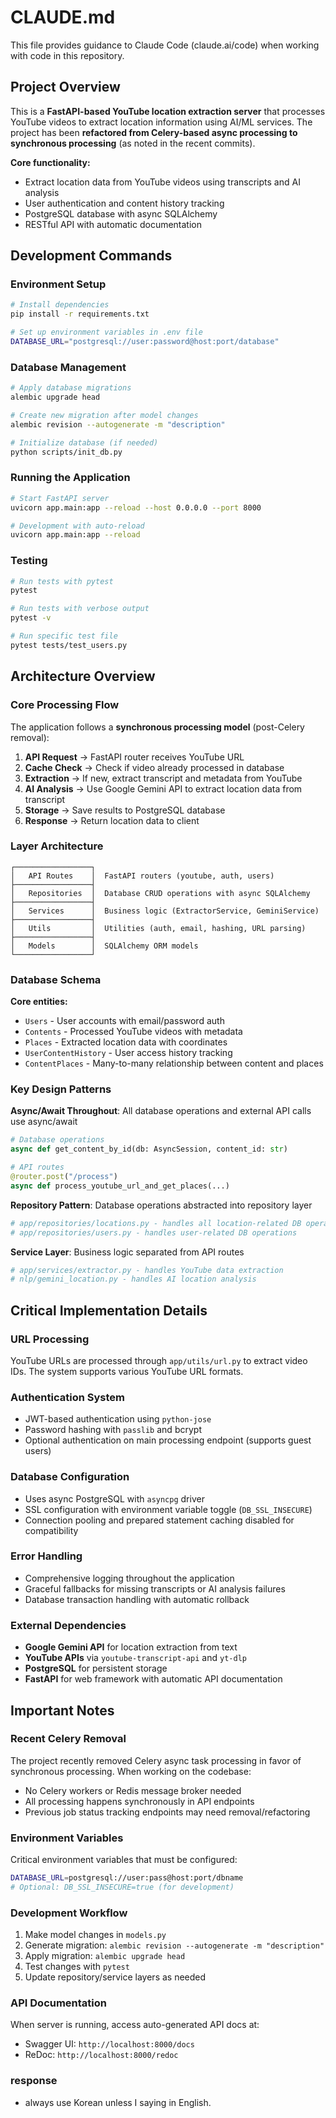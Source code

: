 # CLAUDE.md

This file provides guidance to Claude Code (claude.ai/code) when working with code in this repository.

## Project Overview

This is a **FastAPI-based YouTube location extraction server** that processes YouTube videos to extract location information using AI/ML services. The project has been **refactored from Celery-based async processing to synchronous processing** (as noted in the recent commits).

**Core functionality:**

- Extract location data from YouTube videos using transcripts and AI analysis
- User authentication and content history tracking
- PostgreSQL database with async SQLAlchemy
- RESTful API with automatic documentation

## Development Commands

### Environment Setup

```bash
# Install dependencies
pip install -r requirements.txt

# Set up environment variables in .env file
DATABASE_URL="postgresql://user:password@host:port/database"
```

### Database Management

```bash
# Apply database migrations
alembic upgrade head

# Create new migration after model changes
alembic revision --autogenerate -m "description"

# Initialize database (if needed)
python scripts/init_db.py
```

### Running the Application

```bash
# Start FastAPI server
uvicorn app.main:app --reload --host 0.0.0.0 --port 8000

# Development with auto-reload
uvicorn app.main:app --reload
```

### Testing

```bash
# Run tests with pytest
pytest

# Run tests with verbose output
pytest -v

# Run specific test file
pytest tests/test_users.py
```

## Architecture Overview

### Core Processing Flow

The application follows a **synchronous processing model** (post-Celery removal):

1. **API Request** → FastAPI router receives YouTube URL
2. **Cache Check** → Check if video already processed in database
3. **Extraction** → If new, extract transcript and metadata from YouTube
4. **AI Analysis** → Use Google Gemini API to extract location data from transcript
5. **Storage** → Save results to PostgreSQL database
6. **Response** → Return location data to client

### Layer Architecture

```
┌─────────────────┐
│   API Routes    │  FastAPI routers (youtube, auth, users)
├─────────────────┤
│   Repositories  │  Database CRUD operations with async SQLAlchemy
├─────────────────┤
│   Services      │  Business logic (ExtractorService, GeminiService)
├─────────────────┤
│   Utils         │  Utilities (auth, email, hashing, URL parsing)
├─────────────────┤
│   Models        │  SQLAlchemy ORM models
└─────────────────┘
```

### Database Schema

**Core entities:**

- `Users` - User accounts with email/password auth
- `Contents` - Processed YouTube videos with metadata
- `Places` - Extracted location data with coordinates
- `UserContentHistory` - User access history tracking
- `ContentPlaces` - Many-to-many relationship between content and places

### Key Design Patterns

**Async/Await Throughout**: All database operations and external API calls use async/await

```python
# Database operations
async def get_content_by_id(db: AsyncSession, content_id: str)

# API routes
@router.post("/process")
async def process_youtube_url_and_get_places(...)
```

**Repository Pattern**: Database operations abstracted into repository layer

```python
# app/repositories/locations.py - handles all location-related DB operations
# app/repositories/users.py - handles user-related DB operations
```

**Service Layer**: Business logic separated from API routes

```python
# app/services/extractor.py - handles YouTube data extraction
# nlp/gemini_location.py - handles AI location analysis
```

## Critical Implementation Details

### URL Processing

YouTube URLs are processed through `app/utils/url.py` to extract video IDs. The system supports various YouTube URL formats.

### Authentication System

- JWT-based authentication using `python-jose`
- Password hashing with `passlib` and bcrypt
- Optional authentication on main processing endpoint (supports guest users)

### Database Configuration

- Uses async PostgreSQL with `asyncpg` driver
- SSL configuration with environment variable toggle (`DB_SSL_INSECURE`)
- Connection pooling and prepared statement caching disabled for compatibility

### Error Handling

- Comprehensive logging throughout the application
- Graceful fallbacks for missing transcripts or AI analysis failures
- Database transaction handling with automatic rollback

### External Dependencies

- **Google Gemini API** for location extraction from text
- **YouTube APIs** via `youtube-transcript-api` and `yt-dlp`
- **PostgreSQL** for persistent storage
- **FastAPI** for web framework with automatic API documentation

## Important Notes

### Recent Celery Removal

The project recently removed Celery async task processing in favor of synchronous processing. When working on the codebase:

- No Celery workers or Redis message broker needed
- All processing happens synchronously in API endpoints
- Previous job status tracking endpoints may need removal/refactoring

### Environment Variables

Critical environment variables that must be configured:

```bash
DATABASE_URL=postgresql://user:pass@host:port/dbname
# Optional: DB_SSL_INSECURE=true (for development)
```

### Development Workflow

1. Make model changes in `models.py`
2. Generate migration: `alembic revision --autogenerate -m "description"`
3. Apply migration: `alembic upgrade head`
4. Test changes with `pytest`
5. Update repository/service layers as needed

### API Documentation

When server is running, access auto-generated API docs at:

- Swagger UI: `http://localhost:8000/docs`
- ReDoc: `http://localhost:8000/redoc`

### response

- always use Korean unless I saying in English.
